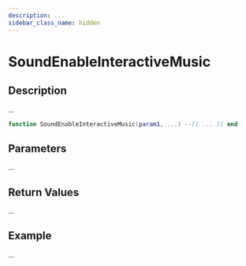 ```yaml
---
description: ...
sidebar_class_name: hidden
---
```


# SoundEnableInteractiveMusic

## Description

...

```lua
function SoundEnableInteractiveMusic(param1, ...) --[[ ... ]] end
```

## Parameters

...

## Return Values

...

## Example

...


